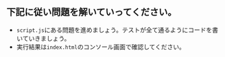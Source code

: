 ## 下記に従い問題を解いていってください。

* `script.js`にある問題を進めましょう。テストが全て通るようにコードを書いていきましょう。
* 実行結果は`index.html`のコンソール画面で確認してください。
